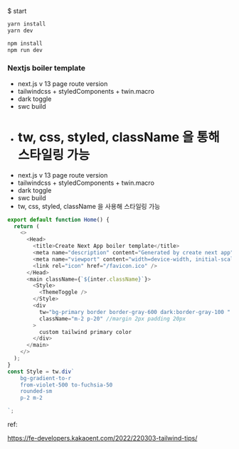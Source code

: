 $ start

```js
yarn install
yarn dev

npm install
npm run dev
```

### Nextjs boiler template


- next.js v 13 page route version
- tailwindcss + styledComponents + twin.macro
- dark toggle
- swc build
- tw, css, styled, className 을 통해 스타일링 가능
  =======
- next.js v 13 page route version
- tailwindcss + styledComponents + twin.macro
- dark toggle
- swc build
- tw, css, styled, className 을 사용해 스타일링 가능

```js
export default function Home() {
  return (
    <>
      <Head>
        <title>Create Next App boiler template</title>
        <meta name="description" content="Generated by create next app" />
        <meta name="viewport" content="width=device-width, initial-scale=1" />
        <link rel="icon" href="/favicon.ico" />
      </Head>
      <main className={`${inter.className}`}>
        <Style>
          <ThemeToggle />
        </Style>
        <div
          tw="bg-primary border border-gray-600 dark:border-gray-100 "
          className="m-2 p-20" //margin 2px padding 20px
        >
          custom tailwind primary color
        </div>
      </main>
    </>
  );
}
const Style = tw.div`
	bg-gradient-to-r
	from-violet-500 to-fuchsia-50
	rounded-sm
	p-2 m-2

`;

```

ref:

https://fe-developers.kakaoent.com/2022/220303-tailwind-tips/
